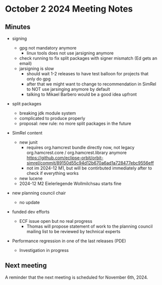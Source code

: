 # October 2 2024 Meeting Notes

## Minutes

- signing
  - gpg not mandatory anymore
    - linux tools does not use jarsigning anymore
  - check running to fix split packages with signer mismatch (Ed gets an email)
  - jarsigning is slow
    - should wait 1-2 releases to have test balloon for projects that only do gpg
    - after that we might want to change to recommendation in SimRel to NOT use jarsinging anymore by default
    - talking to Mikael Barbero would be a good idea upfront

- split packages
  - breaking jdk module system
  - complicated to produce properly
  - proposal: new rule: no more split packages in the future

- SimRel content
  - new junit
    - requires org.hamcrest bundle directly now, not legacy org.hamcrest.core / org.hamcrest.library anymore
      https://github.com/eclipse-orbit/orbit-simrel/commit/89150d55c94d12b670a6ad1a728477ebc9556eff
    - not im 2024-12 M1, but will be contirbuted immediately after to check if everything works
  - new lucene
  - 2024-12 M2 Eielerlegende Wollmilchsau starts fine

- new planning council chair
  - no update

- funded dev efforts
  - ECF issue open but no real progress
    - Thomas will propose statement of work to the planning council mailing list to be reviewed by technical experts

- Performance regression in one of the last releases (PDE)
  - Investigation in progress

## Next meeting

A reminder that the next meeting is scheduled for November 6th, 2024.
